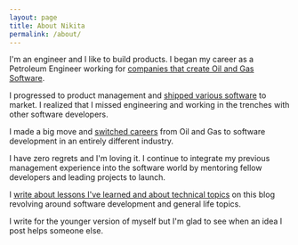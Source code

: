 ```yaml
---
layout: page
title: About Nikita
permalink: /about/
---
```


I'm an engineer and I like to build products. I began my career as a Petroleum Engineer working for [companies that create Oil and Gas Software](https://www.linkedin.com/in/nikitakazakov).

I progressed to product management and [shipped various software](/projects) to market. I realized that I missed engineering and working in the trenches with other software developers.

I made a big move and [switched careers](/switching-careers-from-oil-to-software) from Oil and Gas to software development in an entirely different industry.

I have zero regrets and I'm loving it. I continue to integrate my previous management experience into the software world by mentoring fellow developers and leading projects to launch.

I [write about lessons I've learned and about technical topics](/posts) on this blog revolving around software development and general life topics.

I write for the younger version of myself but I'm glad to see when an idea I post helps someone else.